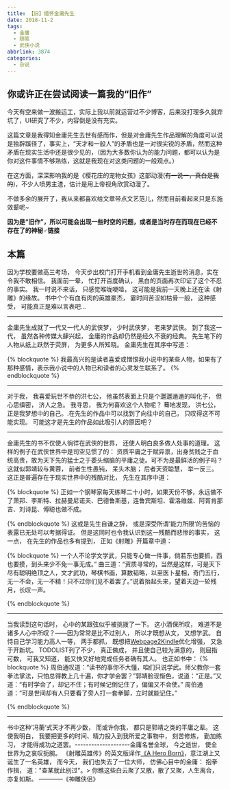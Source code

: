 ```yaml
---
title: 【旧】缅怀金庸先生
date: 2018-11-2
tags:
  - 金庸
  - 随笔
  - 武侠小说
abbrlink: 3874
categories:
  - 杂说
---
```


## 你或许正在尝试阅读一篇我的“旧作”

今天有空来做一波搬运工，实际上我以前就运营过不少博客，后来没打理多久就弃坑了，UI研究了不少，内容倒是没有充实。

这篇文章是我得知金庸先生去世有感而作，但是对金庸先生作品理解的角度可以说是独辟蹊径了，事实上，“天才和一般人”的矛盾也是一对很尖锐的矛盾，然而这种矛盾在现实生活中还是很少见的，（因为大多数你认为的能力问题，都可以认为是你对这件事情不够熟练，这就是我现在对这类问题的一般观点。）

在这方面，深深影响我的是《樱花庄的宠物女孩》这部动漫(~~有一说一，真白是我的~~)，不少人喷男主渣，估计是用上帝视角欣赏动漫了。

不做多余的展开了，我从来都喜欢给文章带点文艺范儿，然而目前看起来只是东施效颦呢~

**因为是“旧作”，所以可能会出现一些时空的问题，或者是当时存在而现在已经不存在了的神秘♂链接**


## 本篇

因为学校要做高三考场， 今天步出校门打开手机看到金庸先生逝世的消息，实在令我不敢相信。 我面前一晕， 忙打开百度确认， 黑白的页面再次印证了这个不忍的事实。 我一时说不来话， 只感觉喉咙哽噎， 这可能是我前一天晚上还在读《射雕》的缘故。 书中个个有血有肉的英雄豪杰， 霎时间苦涩如枯骨一般， 这种感受， 可能真正是难以言表吧...

--------------

金庸先生成就了一代又一代人的武侠梦， 少时武侠梦， 老来梦武侠。 到了我这一代， 虽然各种传媒大肆兴起， 金庸的作品却仍然是经久不衰的经典。 先生笔下的人物从纸上跃然于荧屏， 为更多人所知晓。 金庸先生在其序中写道：

{% blockquote %}
我最高兴的是读者喜爱或憎恨我小说中的某些人物，如果有了那种感情，表示我小说中的人物已和读者的心灵发生联系了。
{% endblockquote %}


-------------

对于我， 我喜爱玩世不恭的洪七公， 他虽然表面上只是个邋邋遢遢的叫化子， 但心思缜密， 济人之急。 我寻思， 我为何喜欢这个人物呢？ 蓦地发现， 洪七公， 正是我梦想中的自己。.在先生的作品中可以找到了向往中的自己， 只叹得这不可能实现。 可能这才是先生的作品如此吸引人的原因吧？

 -------------------------


金庸先生的书不仅使人徜徉在武侠的世界， 还使人明白良多做人处事的道理。 这样的例子在武侠世界中是司空见惯了的： 资质平庸之于赋异禀，出身贫贱之于血统高贵，敢为天下先的猛士之于委头缩脑的平庸之徒。可不为是最鲜活的例子吗？ 这就似郭靖较与黄蓉， 前者生性愚钝， 呆头木脑； 后者天资聪慧， 举一反三。 这正是普遍存在于现实世界中的残酷对比， 先生在其序中道：


{% blockquote %}
正如一个钢琴家每天练琴二十小时，如果天份不够，永远做不了萧邦、李斯特、拉赫曼尼诺夫、巴德鲁斯基，连鲁宾斯坦、霍洛维兹、阿胥肯那吉、刘诗昆、傅聪也做不成。

{% endblockquote %}
这或是先生自谦之辞， 或是深受所谓’能力所限‘的苦恼的表露已无处可以考据得证。 但是这同时也令我认识到这一残酷而悲惨的事实， 这一点， 在先生的作品也多有提到， 正如《射雕》开篇章中道：

{% blockquote %}
一个人不论学文学武，只能专心做一件事，倘若东也要抓，西也要摸，到头来少不免一事无成。” 曲三道：“资质寻常的，当然是这样，可是天下尽有聪明绝顶之人，文才武功，琴棋书画，算数韬略，以至医卜星相，奇门五行，无一不会，无一不精！只不过你们见不着罢了。”说着抬起头来，望着天边一轮残月，长叹一声。

{% endblockquote %}

-----------



当我读到这句话时， 心中的某跟弦似乎被挑拨了一下。 这小酒保所叹， 难道不是诸多人心中所叹？——因为常常是比不过别人， 所以才既想从文， 又想学武。 自恃自己学习能力高人一等， 两手都抓， 既想把[Webpage2Kindle](https://kindle.lose7.org)优化增强， 又急于开新坑。 TODOLIST列了不少， 真正做成， 并且使自己较为满意的， 则屈指可数， 可我又知道， 能又快又好地完成任务者确有其人。 也正如书中：
{% blockquote %}
周伯通叹道：“读书的事你不大懂，咱们只说学武。师父教你一套拳法掌法，只怕总得教上几十遍，你才学会罢？”郭靖脸现惭色，说道：“正是。”又道：“有时学会了，却记不住；有时候记倒记住了，偏偏又不会使。” 周伯通道：“可是世间却有人只要看了旁人打一套拳脚，立时就能记住。”

{% endblockquote %}

-------------------

书中这种’冯蘅‘式天才不再少数， 而或许你我， 都只是郭靖之类的平庸之辈。 这使我明白， 我要把更多的时间、精力投入到我所爱之事物中， 刻苦修炼， 勤加练习， 才能得成功之道罢。--------------------金庸名誉全球， 今之逝世， 使全世界为之哀叹扼腕。 《射雕英雄传》的英文版译作[《A Hero Born》](https://www.amazon.cn/dp/0857053000/ref=sr_1_2?ie=UTF8&qid=1540981739&sr=8-2&keywords=a+hero+born)，意江湖上又诞生了一名英雄， 而今天， 我们也失去了一位大师， 仿佛心目中的金庸： 抱拳作揖， 道：\"查某就此别过\"。> 你瞧这些白云聚了又散，散了又聚，人生离合，亦复如斯。 ————《神雕侠侣》